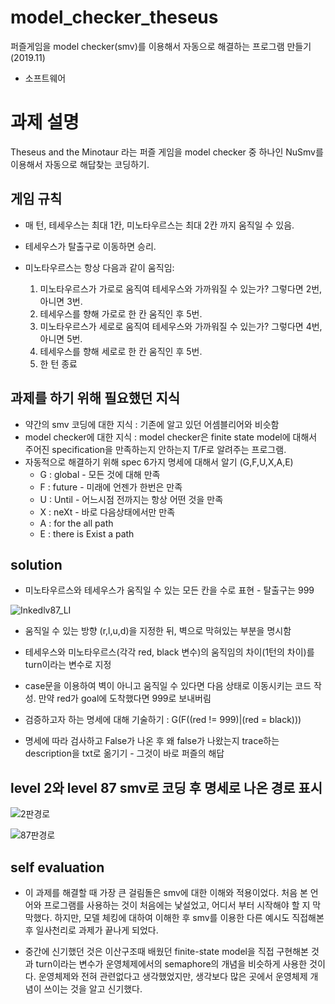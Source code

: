 # model_checker_theseus
퍼즐게임을 model checker(smv)를 이용해서 자동으로 해결하는 프로그램 만들기 (2019.11)
* 소프트웨어

# 과제 설명

Theseus and the Minotaur 라는 퍼즐 게임을 model checker 중 하나인 NuSmv를 이용해서 자동으로 해답찾는 코딩하기.

## 게임 규칙

- 매 턴, 테세우스는 최대 1칸, 미노타우르스는 최대 2칸 까지 움직일 수 있음.
- 테세우스가 탈출구로 이동하면 승리.
- 미노타우르스는 항상 다음과 같이 움직임:

  1. 미노타우르스가 가로로 움직여 테세우스와 가까워질 수 있는가? 그렇다면 2번, 아니면 3번.
  2. 테세우스를 향해 가로로 한 칸 움직인 후 5번.
  3. 미노타우르스가 세로로 움직여 테세우스와 가까워질 수 있는가? 그렇다면 4번, 아니면 5번.
  4. 테세우스를 향해 세로로 한 칸 움직인 후 5번.
  5. 한 턴 종료
  
 ## 과제를 하기 위해 필요했던 지식
 
 - 약간의 smv 코딩에 대한 지식 : 기존에 알고 있던 어셈블리어와 비슷함
 - model checker에 대한 지식 : model checker은 finite state model에 대해서 주어진 specification을 만족하는지 안하는지 T/F로 알려주는 프로그램.
 - 자동적으로 해결하기 위해 spec 6가지 명세에 대해서 알기 (G,F,U,X,A,E)
    - G : global - 모든 것에 대해 만족
    - F : future - 미래에 언젠가 한번은 만족
    - U : Until  - 어느시점 전까지는 항상 어떤 것을 만족
    - X : neXt - 바로 다음상태에서만 만족
    - A : for the all path
    - E : there is Exist a path
    
 ## solution
 
 - 미노타우르스와 테세우스가 움직일 수 있는 모든 칸을 수로 표현 - 탈출구는 999
 
 ![Inkedlv87_LI](https://user-images.githubusercontent.com/52481037/93231368-a2c13880-f7b3-11ea-85f0-5c129933d349.jpg)
 
 - 움직일 수 있는 방향 (r,l,u,d)을 지정한 뒤, 벽으로 막혀있는 부분을 명시함
 
 - 테세우스와 미노타우르스(각각 red, black 변수)의 움직임의 차이(1턴의 차이)를 turn이라는 변수로 지정
 
 - case문을 이용하여 벽이 아니고 움직일 수 있다면 다음 상태로 이동시키는 코드 작성. 만약 red가 goal에 도착했다면 999로 보내버림
 
 - 검증하고자 하는 명세에 대해 기술하기 : G(F((red != 999)|(red = black)))
 
 - 명세에 따라 검사하고 False가 나온 후 왜 false가 나왔는지 trace하는 description을 txt로 옮기기 - 그것이 바로 퍼즐의 해답
 
 ## level 2와 level 87 smv로 코딩 후 명세로 나온 경로 표시
 
 
![2판경로](https://user-images.githubusercontent.com/52481037/93232703-27f91d00-f7b5-11ea-9c48-bf61e8100264.jpg)

![87판경로](https://user-images.githubusercontent.com/52481037/93232654-1ca5f180-f7b5-11ea-8113-e93ad2e7880d.jpg)

## self evaluation

- 이 과제를 해결할 때 가장 큰 걸림돌은 smv에 대한 이해와 적용이었다. 처음 본 언어와 프로그램를 사용하는 것이 처음에는 낯설었고, 어디서 부터 시작해야 할 지 막막했다. 
하지만, 모델 체킹에 대하여 이해한 후 smv를 이용한 다른 예시도 직접해본 후 일사천리로 과제가 끝나게 되었다. 

- 중간에 신기했던 것은 이산구조때 배웠던 finite-state model을 직접 구현해본 것과 turn이라는 변수가 운영체제에서의 semaphore의 개념을 비슷하게 사용한 것이다.
운영체제와 전혀 관련없다고 생각했었지만, 생각보다 많은 곳에서 운영체제 개념이 쓰이는 것을 알고 신기했다.
